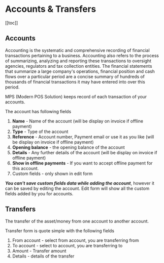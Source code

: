# Accounts & Transfers

[[toc]]

## Accounts

Accounting is the systematic and comprehensive recording of financial transactions pertaining to a business. Accounting also refers to the process of summarizing, analyzing and reporting these transactions to oversight agencies, regulators and tax collection entities. The financial statements that summarize a large company's operations, financial position and cash flows over a particular period are a concise summary of hundreds of thousands of financial transactions it may have entered into over this period.

MPS (Modern POS Solution) keeps record of each transaction of your accounts.

The account has following fields

1.  **Name** - Name of the account (will be display on invoice if offline payment)
2.  **Type** - Type of the account
3.  **Reference** - Account number, Payment email or use it as you like (will be display on invoice if offline payment)
4.  **Opening balance** - the opening balance of the account
5.  **Details** - Any further details of the account (will be display on invoice if offline payment)
6.  **Show in offline payments** - If you want to accept offline payment for this account.
7.  Custom fields - only shown in edit form

**_You can't save custom fields data while adding the account_**, however it can be saved by editing the account. Edit form will show all the custom fields added by you for accounts.

## Transfers

The transfer of the asset/money from one account to another account.

Transfer form is quote simple with the following fields

1.  From account - select from account, you are transferring from
2.  To account - select to account, you are transferring to
3.  Amount - Transfer amount
4.  Details - details of the transfer
